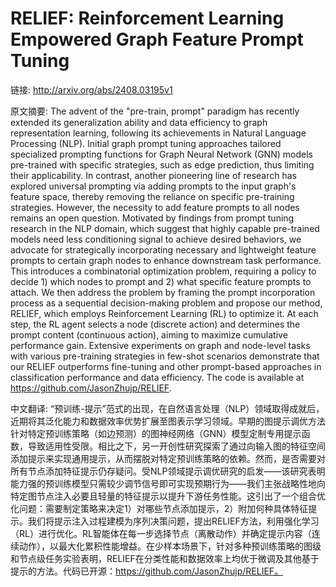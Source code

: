 # RELIEF: Reinforcement Learning Empowered Graph Feature Prompt Tuning

链接: http://arxiv.org/abs/2408.03195v1

原文摘要:
The advent of the "pre-train, prompt" paradigm has recently extended its
generalization ability and data efficiency to graph representation learning,
following its achievements in Natural Language Processing (NLP). Initial graph
prompt tuning approaches tailored specialized prompting functions for Graph
Neural Network (GNN) models pre-trained with specific strategies, such as edge
prediction, thus limiting their applicability. In contrast, another pioneering
line of research has explored universal prompting via adding prompts to the
input graph's feature space, thereby removing the reliance on specific
pre-training strategies. However, the necessity to add feature prompts to all
nodes remains an open question. Motivated by findings from prompt tuning
research in the NLP domain, which suggest that highly capable pre-trained
models need less conditioning signal to achieve desired behaviors, we advocate
for strategically incorporating necessary and lightweight feature prompts to
certain graph nodes to enhance downstream task performance. This introduces a
combinatorial optimization problem, requiring a policy to decide 1) which nodes
to prompt and 2) what specific feature prompts to attach. We then address the
problem by framing the prompt incorporation process as a sequential
decision-making problem and propose our method, RELIEF, which employs
Reinforcement Learning (RL) to optimize it. At each step, the RL agent selects
a node (discrete action) and determines the prompt content (continuous action),
aiming to maximize cumulative performance gain. Extensive experiments on graph
and node-level tasks with various pre-training strategies in few-shot scenarios
demonstrate that our RELIEF outperforms fine-tuning and other prompt-based
approaches in classification performance and data efficiency. The code is
available at https://github.com/JasonZhujp/RELIEF.

中文翻译:
“预训练-提示”范式的出现，在自然语言处理（NLP）领域取得成就后，近期将其泛化能力和数据效率优势扩展至图表示学习领域。早期的图提示调优方法针对特定预训练策略（如边预测）的图神经网络（GNN）模型定制专用提示函数，导致适用性受限。相比之下，另一开创性研究探索了通过向输入图的特征空间添加提示来实现通用提示，从而摆脱对特定预训练策略的依赖。然而，是否需要对所有节点添加特征提示仍存疑问。受NLP领域提示调优研究的启发——该研究表明能力强的预训练模型只需较少调节信号即可实现预期行为——我们主张战略性地向特定图节点注入必要且轻量的特征提示以提升下游任务性能。这引出了一个组合优化问题：需要制定策略来决定1）对哪些节点添加提示，2）附加何种具体特征提示。我们将提示注入过程建模为序列决策问题，提出RELIEF方法，利用强化学习（RL）进行优化。RL智能体在每一步选择节点（离散动作）并确定提示内容（连续动作），以最大化累积性能增益。在少样本场景下，针对多种预训练策略的图级和节点级任务实验表明，RELIEF在分类性能和数据效率上均优于微调及其他基于提示的方法。代码已开源：https://github.com/JasonZhujp/RELIEF。
